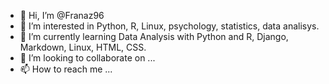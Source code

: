 - 👋 Hi, I’m @Franaz96
- 👀 I’m interested in Python, R, Linux, psychology, statistics, data analisys.  
- 🌱 I’m currently learning Data Analysis with Python and R, Django, Markdown, Linux, HTML, CSS.
- 💞️ I’m looking to collaborate on ...
- 📫 How to reach me ...

<!---
Franaz96/Franaz96 is a ✨ special ✨ repository because its `README.md` (this file) appears on your GitHub profile.
You can click the Preview link to take a look at your changes.
--->
